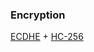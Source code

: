 ### Encryption ###

[ECDHE](https://en.wikipedia.org/wiki/Elliptic_curve_Diffie–Hellman) + [HC-256](https://en.wikipedia.org/wiki/HC-256)

